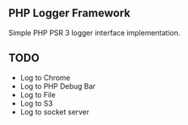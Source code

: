 ## PHP Logger Framework

Simple PHP PSR 3 logger interface implementation.


## TODO

* Log to Chrome
* Log to PHP Debug Bar
* Log to File
* Log to S3
* Log to socket server